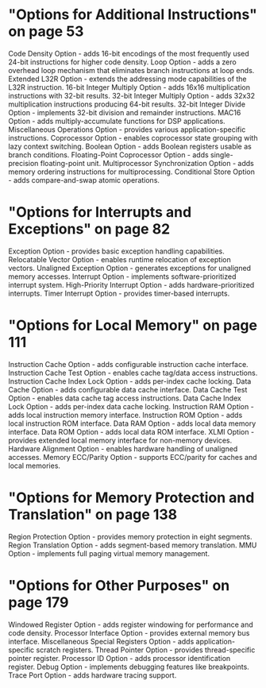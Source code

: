# "Options for Additional Instructions" on page 53
Code Density Option                       - adds 16-bit encodings of the most frequently used 24-bit instructions for higher code density.
Loop Option                               - adds a zero overhead loop mechanism that eliminates branch instructions at loop ends.
Extended L32R Option                      - extends the addressing mode capabilities of the L32R instruction.
16-bit Integer Multiply Option            - adds 16x16 multiplication instructions with 32-bit results.
32-bit Integer Multiply Option            - adds 32x32 multiplication instructions producing 64-bit results.
32-bit Integer Divide Option              - implements 32-bit division and remainder instructions.
MAC16 Option                              - adds multiply-accumulate functions for DSP applications.
Miscellaneous Operations Option           - provides various application-specific instructions.
Coprocessor Option                        - enables coprocessor state grouping with lazy context switching.
Boolean Option                            - adds Boolean registers usable as branch conditions.
Floating-Point Coprocessor Option         - adds single-precision floating-point unit.
Multiprocessor Synchronization Option     - adds memory ordering instructions for multiprocessing.
Conditional Store Option                  - adds compare-and-swap atomic operations.

# "Options for Interrupts and Exceptions" on page 82
Exception Option                          - provides basic exception handling capabilities.
Relocatable Vector Option                 - enables runtime relocation of exception vectors.
Unaligned Exception Option                - generates exceptions for unaligned memory accesses.
Interrupt Option                          - implements software-prioritized interrupt system.
High-Priority Interrupt Option            - adds hardware-prioritized interrupts.
Timer Interrupt Option                    - provides timer-based interrupts.

# "Options for Local Memory" on page 111
Instruction Cache Option                  - adds configurable instruction cache interface.
Instruction Cache Test Option             - enables cache tag/data access instructions.
Instruction Cache Index Lock Option       - adds per-index cache locking.
Data Cache Option                         - adds configurable data cache interface.
Data Cache Test Option                    - enables data cache tag access instructions.
Data Cache Index Lock Option              - adds per-index data cache locking.
Instruction RAM Option                    - adds local instruction memory interface.
Instruction ROM Option                    - adds local instruction ROM interface.
Data RAM Option                           - adds local data memory interface.
Data ROM Option                           - adds local data ROM interface.
XLMI Option                               - provides extended local memory interface for non-memory devices.
Hardware Alignment Option                 - enables hardware handling of unaligned accesses.
Memory ECC/Parity Option                  - supports ECC/parity for caches and local memories.

# "Options for Memory Protection and Translation" on page 138
Region Protection Option                  - provides memory protection in eight segments.
Region Translation Option                 - adds segment-based memory translation.
MMU Option                                - implements full paging virtual memory management.

# "Options for Other Purposes" on page 179
Windowed Register Option                  - adds register windowing for performance and code density.
Processor Interface Option                - provides external memory bus interface.
Miscellaneous Special Registers Option    - adds application-specific scratch registers.
Thread Pointer Option                     - provides thread-specific pointer register.
Processor ID Option                       - adds processor identification register.
Debug Option                              - implements debugging features like breakpoints.
Trace Port Option                         - adds hardware tracing support.
